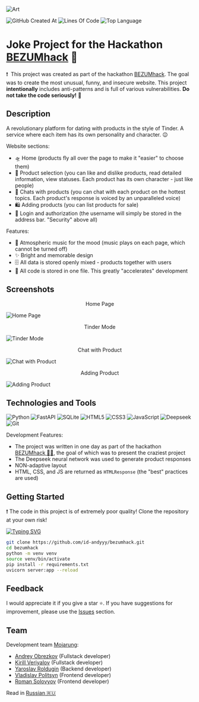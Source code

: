 ![Art](https://i.postimg.cc/YqrFWvhq/art.png)

![GitHub Created At](https://img.shields.io/github/created-at/id-andyyy/bezumhack?style=flat&color=FF00B2)
![Lines Of Code](https://tokei.rs/b1/github/id-andyyy/bezumhack?style=flat&category=code&color=8400FF)
![Top Language](https://img.shields.io/github/languages/top/id-andyyy/bezumhack?style=flat)

# Joke Project for the Hackathon [BEZUMhack](https://bezumci.wtf/hack/)&nbsp;&#127827;

&#10071;
&nbsp;This project was created as part of the hackathon [BEZUMhack](https://bezumci.wtf/hack/). The goal was to create the most unusual, funny, and insecure website. This project **intentionally** includes anti-patterns and is full of various vulnerabilities. **Do not take the code seriously!**&nbsp;&#128683;

## Description
A revolutionary platform for dating with products in the style of Tinder. A service where each item has its own personality and character.&nbsp;&#128521;

Website sections:

- &#128760;&nbsp;Home (products fly all over the page to make it "easier" to choose them)
- &#128156;&nbsp;Product selection (you can like and dislike products, read detailed information, view statuses. Each product has its own character - just like people)
- &#128172;&nbsp;Chats with products (you can chat with each product on the hottest topics. Each product's response is voiced by an unparalleled voice)
- &#128717;&nbsp;Adding products (you can list products for sale)
- &#128256;&nbsp;Login and authorization (the username will simply be stored in the address bar. "Security" above all)

Features:

- &#127925;&nbsp;Atmospheric music for the mood (music plays on each page, which cannot be turned off)
- &#10024;&nbsp;Bright and memorable design
- &#128452;&nbsp;All data is stored openly mixed - products together with users
- &#129327;&nbsp;All code is stored in one file. This greatly "accelerates" development

## Screenshots

<p align="center">Home Page</p>

![Home Page](https://i.postimg.cc/kgSPDmQx/1.png)

<p align="center">Tinder Mode</p>

![Tinder Mode](https://i.postimg.cc/6QLsLf1q/3.png)

<p align="center">Chat with Product</p>

![Chat with Product](https://i.postimg.cc/wBzZvsTp/5.png)

<p align="center">Adding Product</p>

![Adding Product](https://i.postimg.cc/Vv2HcJH2/7.png)

## Technologies and Tools

![Python](https://img.shields.io/badge/python-3670A0?style=for-the-badge&logo=python&logoColor=ffffff)
![FastAPI](https://img.shields.io/badge/FastAPI-005571?style=for-the-badge&logo=fastapi&color=009485&logoColor=white)
![SQLite](https://img.shields.io/badge/sqlite-%2307405e.svg?style=for-the-badge&logo=sqlite&logoColor=white&color=000000)
![HTML5](https://img.shields.io/badge/html-%23E34F26.svg?style=for-the-badge&logo=html5&logoColor=white)
![CSS3](https://img.shields.io/badge/css-%231572B6.svg?style=for-the-badge&logo=css3&logoColor=white)
![JavaScript](https://img.shields.io/badge/javascript-%23323330.svg?style=for-the-badge&logo=javascript&logoColor=white&color=yellow)
![Deepseek](https://img.shields.io/badge/Deepseek-%23F24E1E.svg?style=for-the-badge&logoColor=white&color=4d6bfe)
![Git](https://img.shields.io/badge/git-%23F05033.svg?style=for-the-badge&logo=git&logoColor=white&color=f14e32)

Development Features:

- The project was written in one day as part of the hackathon [BEZUMhack&nbsp;&#128104;&#8205;&#128187;](https://bezumci.wtf/hack/), the goal of which was to present the craziest project
- The Deepseek neural network was used to generate product responses
- NON-adaptive layout
- HTML, CSS, and JS are returned as `HTMLResponse` (the "best" practices are used)

## Getting Started

&#10071;&nbsp;The code in this project is of extremely poor quality! Clone the repository at your own risk!

[![Typing SVG](https://readme-typing-svg.herokuapp.com?font=Fira+Code&duration=2500&color=F7F7F7&background=000000&multiline=true&width=660&height=165&lines=%25+git+clone+https%3A%2F%2Fgithub.com%2Fid-andyyy%2Fbezumhack.git;%25+cd+bezumhack;%25+python+-m+venv+venv;%25+source+venv%2Fbin%2Factivate;%25+pip+install+-r+requirements.txt;%25+uvicorn+server%3Aapp+--reload)](https://git.io/typing-svg)

```sh
git clone https://github.com/id-andyyy/bezumhack.git
cd bezumhack
python -m venv venv
source venv/bin/activate
pip install -r requirements.txt
uvicorn server:app --reload
```

## Feedback

I would appreciate it if you give a star&nbsp;&#11088;. If you have suggestions for improvement,
please use the [Issues](https://github.com/id-andyyy/bezumhack/issues) section.

## Team

Development team [Mojarung](https://t.me/mojarung):

- [Andrey Obrezkov](https://github.com/id-andyyy) (Fullstack developer)
- [Kirill Veriyalov](https://github.com/verikirill) (Fullstack developer)
- [Yaroslav Roldugin](https://github.com/Felicuss) (Backend developer)
- [Vladislav Politsyn](https://github.com/wasbyy) (Frontend developer)
- [Roman Solovyov](https://github.com/Fors1ksx) (Frontend developer)

Read in [Russian&nbsp;&#127479;&#127482;](README-ru.md)
